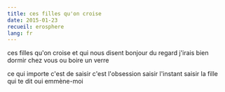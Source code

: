 ```yaml
---
title: ces filles qu'on croise
date: 2015-01-23
recueil: erosphere
lang: fr
---
```


ces filles qu'on croise
et qui nous disent
bonjour du regard
j'irais bien dormir chez vous
ou boire un verre

ce qui importe c'est de saisir
c'est l'obsession
saisir l'instant
saisir la fille
qui te dit oui
emmène-moi
